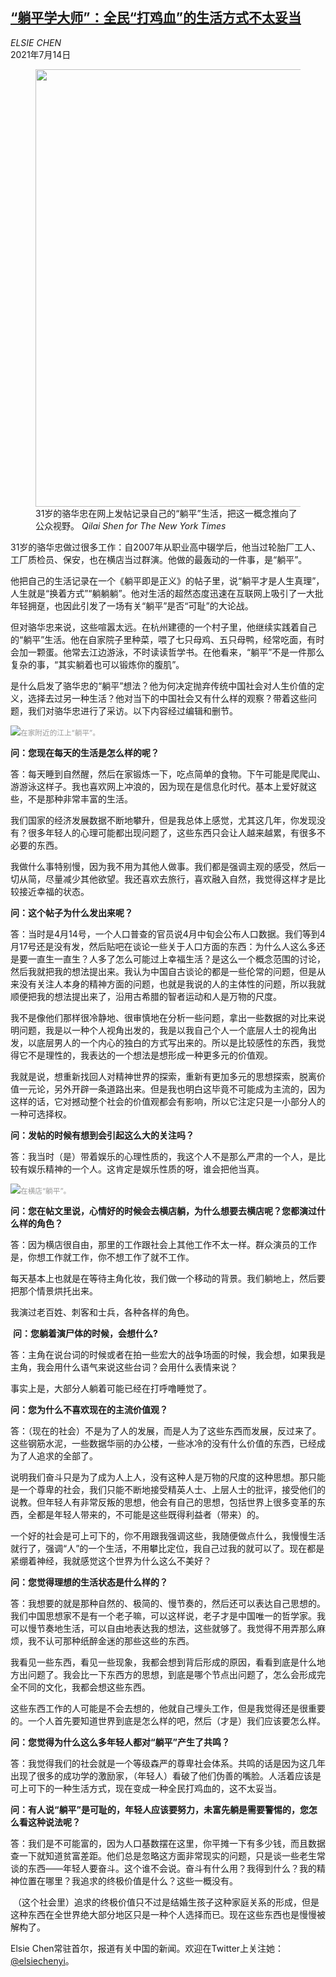 <!--1626248221000-->
[“躺平学大师”：全民“打鸡血”的生活方式不太妥当](https://cn.nytimes.com/china/20210714/lying-flat-in-china/)
------

<address>ELSIE CHEN</address><time pudate="2021-07-14 03:27:44" datetime="2021-07-14 03:27:44">2021年7月14日</time><figure class="article-span-photo"><img src="https://images.weserv.nl/?url=static01.nyt.com/images/2021/07/13/world/13china-qa/merlin_189520527_d67c2809-83b4-41b8-96c0-2e9a7eb895b7-master1050.jpg" width="1050" height="700"><figcaption>31岁的骆华忠在网上发帖记录自己的“躺平”生活，把这一概念推向了公众视野。 <cite>Qilai Shen for The New York Times</cite></figcaption></figure><section class="article-body"><p>31岁的骆华忠做过很多工作：自2007年从职业高中辍学后，他当过轮胎厂工人、工厂质检员、保安，也在横店当过群演。他做的最轰动的一件事，是“躺平”。</p><p>他把自己的生活记录在一个《躺平即是正义》的帖子里，说“躺平才是人生真理”，人生就是“换着方式”“躺躺躺”。他对生活的超然态度迅速在互联网上吸引了一大批年轻拥趸，也因此引发了一场有关“躺平”是否“可耻”的大论战。</p><p>但对骆华忠来说，这些喧嚣太远。在杭州建德的一个村子里，他继续实践着自己的“躺平”生活。他在自家院子里种菜，喂了七只母鸡、五只母鸭，经常吃面，有时会加一颗蛋。他常去江边游泳，不时读读哲学书。在他看来，“躺平”不是一件那么复杂的事，“其实躺着也可以锻炼你的腹肌”。</p><p>是什么启发了骆华忠的“躺平”想法？他为何决定抛弃传统中国社会对人生价值的定义，选择去过另一种生活？他对当下的中国社会又有什么样的观察？带着这些问题，我们对骆华忠进行了采访。以下内容经过编辑和删节。</p><p><img src="https://images.weserv.nl/?url=static01.nyt.com/images/2021/07/13/multimedia/c00lying-flat-02/c00lying-flat-02-master1050.jpg"><small style="color: #999;">在家附近的江上“躺平”。</small></p><p><b>问：</b><b>您现在</b><b>每天的生活是怎么样的呢？</b></p><p>答：每天睡到自然醒，然后在家锻炼一下，吃点简单的食物。下午可能是爬爬山、游游泳这样子。我也喜欢网上冲浪的，因为现在是信息化时代。基本上爱好就这些，不是那种非常丰富的生活。</p><p>我们国家的经济发展数据不断地攀升，但是我总体上感觉，尤其这几年，你发现没有？很多年轻人的心理可能都出现问题了，这些东西只会让人越来越累，有很多不必要的东西。</p><p>我做什么事特别慢，因为我不用为其他人做事。我们都是强调主观的感受，然后一切从简，尽量减少其他欲望。我还喜欢去旅行，喜欢融入自然，我觉得这样才是比较接近幸福的状态。</p><p><b>问：这个帖子为什么发出来呢？</b></p><p>答：当时是4月14号，一个人口普查的官员说4月中旬会公布人口数据。我们等到4月17号还是没有发，然后贴吧在谈论一些关于人口方面的东西：为什么人这么多还是要一直生一直生？人多了怎么可能过上幸福生活？是这么一个概念范围的讨论，然后我就把我的想法提出来。我认为中国自古谈论的都是一些伦常的问题，但是从来没有关注人本身的精神方面的问题，也就是我说的人的主体性的问题，所以我就顺便把我的想法提出来了，沿用古希腊的智者运动和人是万物的尺度。</p><p>我不是像他们那样很冷静地、很审慎地在分析一些问题，拿出一些数据的对比来说明问题，我是以一种个人视角出发的，我是以我自己个人一个底层人士的视角出发，以底层男人的一个内心的独白的方式写出来的。所以是比较感性的东西，我觉得它不是理性的，我表达的一个想法是想形成一种更多元的价值观。</p><p>我就是说，想重新找回人对精神世界的探索，重新有更加多元的思想探索，脱离价值一元论，另外开辟一条道路出来。但是我也明白这毕竟不可能成为主流的，因为这样的话，它对撼动整个社会的价值观都会有影响，所以它注定只是一小部分人的一种可选择权。</p><p><b>问：发帖的时候有想到会引起这么大的关注吗？</b></p><p>答：我当时（是）带着娱乐的心理性质的，我这个人不是那么严肃的一个人，是比较有娱乐精神的一个人。这肯定是娱乐性质的呀，谁会把他当真。</p><p><img src="https://images.weserv.nl/?url=static01.nyt.com/images/2021/07/13/multimedia/c00lying-flat/c00lying-flat-master1050.jpg"><small style="color: #999;">在横店“躺平”。</small></p><p><b>问：</b><b>您</b><b>在帖文里说，心情好的时候会去横店躺，为什么想要去横店呢？您都演过什么样的角色？</b></p><p>答：因为横店很自由，那里的工作跟社会上其他工作不太一样。群众演员的工作是，你想工作就工作，你不想工作了就不工作。</p><p>每天基本上也就是在等待主角化妆，我们做一个移动的背景。我们躺地上，然后要把那个情景烘托出来。</p><p>我演过老百姓、刺客和士兵，各种各样的角色。</p><p> <b>问：</b><b>您躺着演尸体的时候，会想什么?</b></p><p>答：主角在说台词的时候或者在拍一些宏大的战争场面的时候，我会想，如果我是主角，我会用什么语气来说这些台词？会用什么表情来说？</p><p>事实上是，大部分人躺着可能已经在打呼噜睡觉了。</p><p><b>问：</b><b>您为什么不喜欢现在的主流价值观？</b></p><p>答：（现在的社会）不是为了人的发展，而是人为了这些东西而发展，反过来了。这些钢筋水泥，一些数据华丽的办公楼，一些冰冷的没有什么价值的东西，已经成为了人追求的全部了。</p><p>说明我们奋斗只是为了成为人上人，没有这种人是万物的尺度的这种思想。那只能是一个尊卑的社会，我们只能不断地接受精英人士、上层人士的批评，接受他们的说教。但年轻人有非常反叛的思想，他会有自己的思想，包括世界上很多变革的东西，全都是年轻人带来的，不可能是这些既得利益者（带来）的。</p><p>一个好的社会是可上可下的，你不用跟我强调这些，我随便做点什么，我慢慢生活就行了，强调“人”的一个生活，不用攀比定位，我自己过我的就可以了。现在都是紧绷着神经，我就感觉这个世界为什么这么不美好？</p><p><b>问：您觉得理想的生活状态是什么样的？</b></p><p>答：我想要的就是那种自然的、极简的、慢节奏的，然后还可以表达自己思想的。我们中国思想家不是有一个老子嘛，可以这样说，老子才是中国唯一的哲学家。我可以慢节奏地生活，可以自由地表达我的想法，这些就够了。我觉得不用弄那么麻烦，我不认可那种纸醉金迷的那些这些的东西。</p><p>我看见一些东西，看见一些现象，我都会想到背后形成的原因，看看到底是什么地方出问题了。我会比一下东西方的思想，到底是哪个节点出问题了，怎么会形成完全不同的文化，我都会想这些东西。</p><p>这些东西工作的人可能是不会去想的，他就自己埋头工作，但是我觉得还是很重要的。一个人首先要知道世界到底是怎么样的吧，然后（才是）我们应该要怎么样。</p><p><b>问：您觉得为什么这么多年轻人都对“躺平”产生了共鸣？</b></p><p>答：我觉得我们的社会就是一个等级森严的尊卑社会体系。共鸣的话是因为这几年出现了很多的成功学的激励家，（年轻人）看破了他们伪善的嘴脸。人活着应该是可上可下的一种生活方式，现在变成一种全民打鸡血的，这不太妥当。</p><p><b>问：</b><b>有人说“躺平”是可耻的，年轻人应该要努力，未富先躺是需要警惕的，您怎么看这种说法呢？</b></p><p>答：我们是不可能富的，因为人口基数摆在这里，你平摊一下有多少钱，而且数据查一下就知道贫富差距。他们总是忽略这方面非常现实的问题，只是谈一些老生常谈的东西——年轻人要奋斗。这个谁不会说。奋斗有什么用？我得到什么？我的精神位置在哪里？我追求的终极价值是什么？这些一概没有。</p><p> （这个社会里）追求的终极价值只不过是结婚生孩子这种家庭关系的形成，但是这种东西在全世界绝大部分地区只是一种个人选择而已。现在这些东西也是慢慢被解构了。</p></section><footer class="author-info"><p>Elsie Chen常驻首尔，报道有关中国的新闻。欢迎在Twitter上关注她：<a rel="nofollow" target="_blank" href="https://twitter.com/elsiechenyi">@elsiechenyi</a>。</p></footer>
